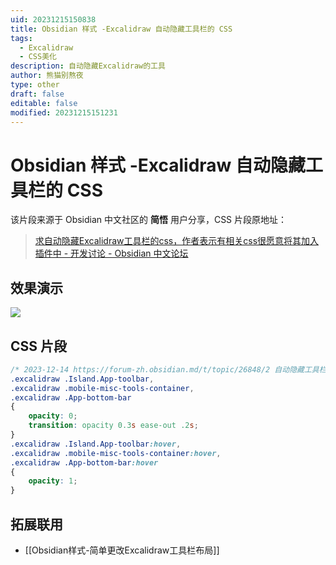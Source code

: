 ```yaml
---
uid: 20231215150838
title: Obsidian 样式 -Excalidraw 自动隐藏工具栏的 CSS
tags:
  - Excalidraw
  - CSS美化
description: 自动隐藏Excalidraw的工具
author: 熊猫别熬夜
type: other
draft: false
editable: false
modified: 20231215151231
---
```


# Obsidian 样式 -Excalidraw 自动隐藏工具栏的 CSS

该片段来源于 Obsidian 中文社区的 **简悟** 用户分享，CSS 片段原地址：

> [求自动隐藏Excalidraw工具栏的css，作者表示有相关css很愿意将其加入插件中 - 开发讨论 - Obsidian 中文论坛](https://forum-zh.obsidian.md/t/topic/26848/6)

## 效果演示

![](https://cdn.pkmer.cn/images/202312151510987.gif!pkmer)

## CSS 片段

```css
/* 2023-12-14 https://forum-zh.obsidian.md/t/topic/26848/2 自动隐藏工具栏*/
.excalidraw .Island.App-toolbar,
.excalidraw .mobile-misc-tools-container,
.excalidraw .App-bottom-bar
{
    opacity: 0;
    transition: opacity 0.3s ease-out .2s;
}
.excalidraw .Island.App-toolbar:hover,
.excalidraw .mobile-misc-tools-container:hover,
.excalidraw .App-bottom-bar:hover
{
    opacity: 1;
}
```

## 拓展联用

- [[Obsidian样式-简单更改Excalidraw工具栏布局]]